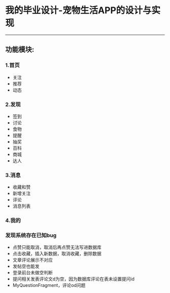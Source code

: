 # 我的毕业设计-宠物生活APP的设计与实现
---------------------
## 功能模块:
### 1.首页
- 关注
- 推荐
- 动态

### 2.发现
- 签到
- 讨论
- 食物
- 提醒
- 抽奖
- 百科
- 商城
- 达人

### 3.消息
- 收藏和赞
- 新增关注
- 评论
- 消息列表
### 4.我的


### 发现系统存在已知bug
- 点赞只能取消，取消后再点赞无法写进数据库
- 点击收藏，插入新数据，取消收藏，删除数据
- 文章评论展示不对应
- 发帖空也能发
- 登录前台未做空判断
- 提问相关发表评论文d为空，因为数据库评论在表未设置提问id
- MyQuestionFragment，评论od问题









